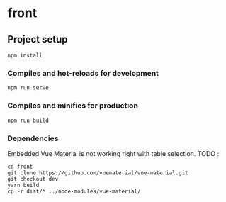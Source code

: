 # front

## Project setup

```
npm install
```

### Compiles and hot-reloads for development

```
npm run serve
```

### Compiles and minifies for production

```
npm run build
```

### Dependencies

Embedded Vue Material is not working right with table selection.
TODO :

```
cd front
git clone https://github.com/vuematerial/vue-material.git
git checkout dev
yarn build
cp -r dist/* ../node-modules/vue-material/
```

